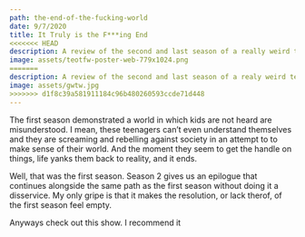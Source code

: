 ```yaml
---
path: the-end-of-the-fucking-world
date: 9/7/2020
title: It Truly is the F***ing End
<<<<<<< HEAD
description: A review of the second and last season of a really weird teen romance.
image: assets/teotfw-poster-web-779x1024.png
=======
description: A review of the second and last season of a realy weird teen romance.
image: assets/gwtw.jpg
>>>>>>> d1f8c39a581911184c96b480260593ccde71d448
---
```

The first season demonstrated a world in which kids are not heard are misunderstood. I mean, these teenagers can’t even understand themselves and they are screaming and rebelling against society in an attempt to to make sense of their world. And the moment they seem to get the handle on things, life yanks them back to reality, and it ends.

Well, that was the first season. Season 2 gives us an epilogue that continues alongside the same path as the first season without doing it a disservice. My only gripe is that it makes the resolution, or lack therof, of the first season feel empty.

Anyways check out this show. I recommend it